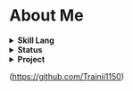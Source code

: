 # About Me

<details><summary><strong>Skill Lang</strong></summary>


[![Top Langs](https://github-readme-stats.vercel.app/api/top-langs/?username=Trainii1150&layout=compact&theme=merko&count_private=true)](https://github.com/anuraghazra/github-readme-stats)


</details>

<details><summary><strong>Status</strong></summary>

![Trainii's GitHub stats](https://github-readme-stats.vercel.app/api?username=Trainii1150&show_icons=true&theme=radical)
    
</details>

<details><summary><strong>Project</strong></summary>


<!-- List Projact tag li lu table-->
<table>
    <tr>
        <th>Project</th>
        <th>Description</th>
        <th>Link</th>
        <th>Lang</th>
    </tr>
    <tr>
        <td>
            Web Coffee (FrontEnd)
        </td>
        <td>
            First in Github 
        </td>
        <td>
            <a href="https://github.com/Trainii1150/web-coffee">Github</a>
        </td>
        <td>
            Html Css Bootstrap 5
        </td>
    </tr>
</table>

</details>




(https://github.com/Trainii1150)
